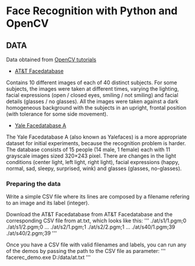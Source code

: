 # Face Recognition with Python and OpenCV

## DATA
Data obtained from [OpenCV tutorials](https://docs.opencv.org/3.4/da/d60/tutorial_face_main.html)
- [AT&T Facedatabase](http://www.cl.cam.ac.uk/research/dtg/attarchive/facedatabase.html)

Contains 10 different images of each of 40 distinct subjects. For some subjects, the images were taken at different times, varying the lighting, facial expressions (open / closed eyes, smiling / not smiling) and facial details (glasses / no glasses). All the images were taken against a dark homogeneous background with the subjects in an upright, frontal position (with tolerance for some side movement).

- [Yale Facedatabase A](http://vision.ucsd.edu/content/yale-face-database)

The Yale Facedatabase A (also known as Yalefaces) is a more appropriate dataset for initial experiments, because the recognition problem is harder. The database consists of 15 people (14 male, 1 female) each with 11 grayscale images sized 320×243 pixel. There are changes in the light conditions (center light, left light, right light), facial expressions (happy, normal, sad, sleepy, surprised, wink) and glasses (glasses, no-glasses).

### Preparing the data
Write a simple CSV file where its lines are composed by a filename refering to an image and its label (integer).

Download the AT&T Facedatabase from AT&T Facedatabase and the corresponding CSV file from at.txt, which looks like this:
'''
./at/s1/1.pgm;0
./at/s1/2.pgm;0
...
./at/s2/1.pgm;1
./at/s2/2.pgm;1
...
./at/s40/1.pgm;39
./at/s40/2.pgm;39
'''

Once you have a CSV file with valid filenames and labels, you can run any of the demos by passing the path to the CSV file as parameter:
'''
facerec_demo.exe D:/data/at.txt
'''